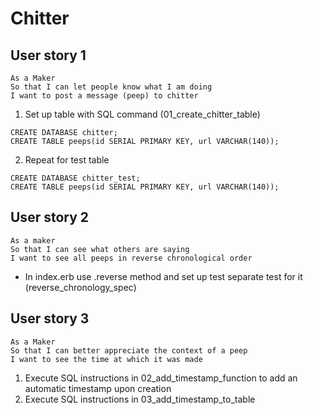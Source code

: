 # Chitter

## User story 1

```
As a Maker
So that I can let people know what I am doing  
I want to post a message (peep) to chitter
```

1. Set up table with SQL command (01_create_chitter_table)
```
CREATE DATABASE chitter;
CREATE TABLE peeps(id SERIAL PRIMARY KEY, url VARCHAR(140));
```
2. Repeat for test table
```
CREATE DATABASE chitter_test;
CREATE TABLE peeps(id SERIAL PRIMARY KEY, url VARCHAR(140));
```

## User story 2

```
As a maker
So that I can see what others are saying  
I want to see all peeps in reverse chronological order
```

- In index.erb use .reverse method and set up test separate test for it (reverse_chronology_spec)

## User story 3

```
As a Maker
So that I can better appreciate the context of a peep
I want to see the time at which it was made
```

1. Execute SQL instructions in 02_add_timestamp_function to add an automatic timestamp upon creation
2. Execute SQL instructions in 03_add_timestamp_to_table